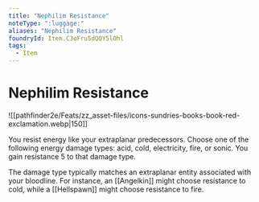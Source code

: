 ```yaml
---
title: "Nephilim Resistance"
noteType: ":luggage:"
aliases: "Nephilim Resistance"
foundryId: Item.C3oFru5dQQY5lOhl
tags:
  - Item
---
```


# Nephilim Resistance
![[pathfinder2e/Feats/zz_asset-files/icons-sundries-books-book-red-exclamation.webp|150]]

You resist energy like your extraplanar predecessors. Choose one of the following energy damage types: acid, cold, electricity, fire, or sonic. You gain resistance 5 to that damage type.

The damage type typically matches an extraplanar entity associated with your bloodline. For instance, an [[Angelkin]] might choose resistance to cold, while a [[Hellspawn]] might choose resistance to fire.
